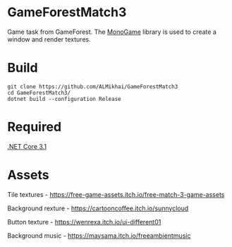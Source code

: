 # GameForestMatch3
Game task from GameForest. The [MonoGame](https://docs.monogame.net/index.html) library is used to create a window and render textures.
# Build
```
git clone https://github.com/ALMikhai/GameForestMatch3
cd GameForestMatch3/
dotnet build --configuration Release
```
# Required
[.NET Core 3.1](https://dotnet.microsoft.com/download/dotnet/3.1)
# Assets
Tile textures - https://free-game-assets.itch.io/free-match-3-game-assets

Background rexture - https://cartooncoffee.itch.io/sunnycloud

Button texture - https://wenrexa.itch.io/ui-different01

Background music - https://maysama.itch.io/freeambientmusic
